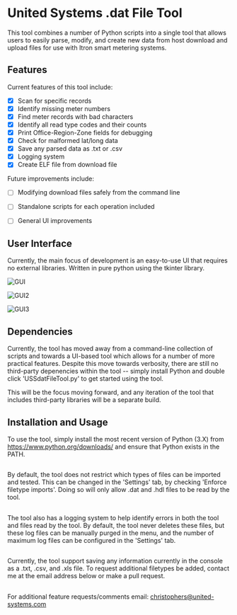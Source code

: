 # United Systems .dat File Tool

This tool combines a number of Python scripts into a single tool that allows users to easily parse, modify, and create new data from host download and upload files for use with Itron smart metering systems. 

## Features
Current features of this tool include:
- [x] Scan for specific records 
- [x] Identify missing meter numbers
- [x] Find meter records with bad characters
- [x] Identify all read type codes and their counts
- [x] Print Office-Region-Zone fields for debugging
- [x] Check for malformed lat/long data
- [x] Save any parsed data as .txt or .csv
- [x] Logging system
- [x] Create ELF file from download file

Future improvements include:
- [ ] Modifying download files safely from the command line
- [ ] Standalone scripts for each operation included
- [ ] General UI improvements


## User Interface
Currently, the main focus of development is an easy-to-use UI that requires no external libraries. Written in pure python using the tkinter library. 

![GUI](https://imgur.com/hlK8BwQ.png)

![GUI2](https://imgur.com/yVHVLLO.png)

![GUI3](https://imgur.com/a9MyATH.png)

## Dependencies
Currently, the tool has moved away from a command-line collection of scripts and towards a UI-based tool which allows for a number of more practical features. Despite this move towards verbosity, there are still no third-party depenencies within the tool -- simply install Python and double click 'USSdatFileTool.py' to get started using the tool. 

This will be the focus moving forward, and any iteration of the tool that includes third-party libraries will be a separate build. 

## Installation and Usage
To use the tool, simply install the most recent version of Python (3.X) from https://www.python.org/downloads/ and ensure that Python exists in the PATH. 

##

By default, the tool does not restrict which types of files can be imported and tested. This can be changed in the 'Settings' tab, by checking 'Enforce filetype imports'. Doing so will only allow .dat and .hdl files to be read by the tool. 

##

The tool also has a logging system to help identify errors in both the tool and files read by the tool. By default, the tool never deletes these files, but these log files can be manually purged in the menu, and the number of maximum log files can be configured in the 'Settings' tab. 

## 

Currently, the tool support saving any information currently in the console as a .txt, .csv, and .xls file. To request additional filetypes be added, contact me at the email address below or make a pull request. 

##

For additional feature requests/comments email: christophers@united-systems.com
